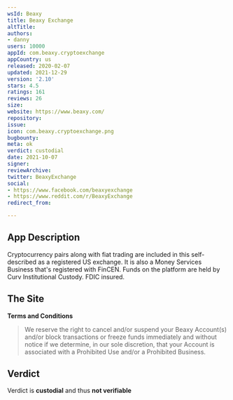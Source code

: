 ```yaml
---
wsId: Beaxy
title: Beaxy Exchange
altTitle: 
authors:
- danny
users: 10000
appId: com.beaxy.cryptoexchange
appCountry: us
released: 2020-02-07
updated: 2021-12-29
version: '2.10'
stars: 4.5
ratings: 161
reviews: 26
size: 
website: https://www.beaxy.com/
repository: 
issue: 
icon: com.beaxy.cryptoexchange.png
bugbounty: 
meta: ok
verdict: custodial
date: 2021-10-07
signer: 
reviewArchive: 
twitter: BeaxyExchange
social:
- https://www.facebook.com/beaxyexchange
- https://www.reddit.com/r/BeaxyExchange
redirect_from: 

---
```


## App Description

Cryptocurrency pairs along with fiat trading are included in this self-described as a registered US exchange. It is also a Money Services Business that's registered with FinCEN. Funds on the platform are held by Curv Institutional Custody. FDIC insured. 

## The Site

**Terms and Conditions**

> We reserve the right to cancel and/or suspend your Beaxy Account(s) and/or block transactions or freeze funds immediately and without notice if we determine, in our sole discretion, that your Account is associated with a Prohibited Use and/or a Prohibited Business.

## Verdict

Verdict is **custodial** and thus **not verifiable**

